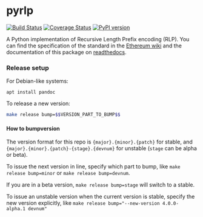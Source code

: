# pyrlp

[![Build Status](https://circleci.com/gh/ethereum/pyrlp/tree/master.svg?style=svg)](https://circleci.com/gh/ethereum/pyrlp)
[![Coverage Status](https://coveralls.io/repos/ethereum/pyrlp/badge.svg)](https://coveralls.io/r/ethereum/pyrlp)
[![PyPI version](https://badge.fury.io/py/rlp.svg)](http://badge.fury.io/py/rlp)

A Python implementation of Recursive Length Prefix encoding (RLP). You can find
the specification of the standard in the
[Ethereum wiki](https://github.com/ethereum/wiki/wiki/RLP) and the
documentation of this package on
[readthedocs](http://pyrlp.readthedocs.org/en/latest/).


### Release setup

For Debian-like systems:
```
apt install pandoc
```

To release a new version:

```sh
make release bump=$$VERSION_PART_TO_BUMP$$
```

#### How to bumpversion

The version format for this repo is `{major}.{minor}.{patch}` for stable, and
`{major}.{minor}.{patch}-{stage}.{devnum}` for unstable (`stage` can be alpha or beta).

To issue the next version in line, specify which part to bump,
like `make release bump=minor` or `make release bump=devnum`.

If you are in a beta version, `make release bump=stage` will switch to a stable.

To issue an unstable version when the current version is stable, specify the
new version explicitly, like `make release bump="--new-version 4.0.0-alpha.1 devnum"`
